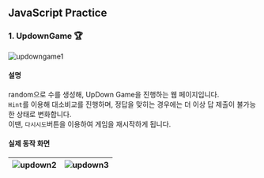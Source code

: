 ## JavaScript Practice
### 1. UpdownGame 🏆
![updowngame1](https://github.com/minjeongss/JavaScriptPractice/assets/66003567/ab515d19-6372-4d7d-a03d-64e0dd881298)
#### 설명
random으로 수를 생성해, UpDown Game을 진행하는 웹 페이지입니다.<br>
`Hint`를 이용해 대소비교를 진행하며, 정답을 맞히는 경우에는 더 이상 답 제출이 불가능한 상태로 변화합니다. <br>
이땐, `다시시도`버튼을 이용하여 게임을 재시작하게 됩니다.
#### 실제 동작 화면
|![updown2](https://github.com/minjeongss/JavaScriptPractice/assets/66003567/1dddcad2-d8e9-4f2f-a358-6668919e6081)|![updown3](https://github.com/minjeongss/JavaScriptPractice/assets/66003567/b0d1cd20-ab95-4528-af34-9ccf34d65175)|
|--|--|
